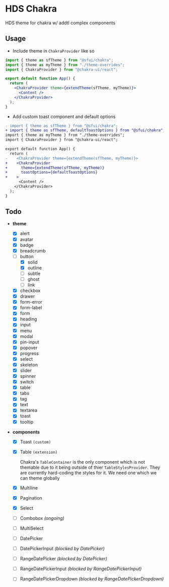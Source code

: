 # HDS Chakra

HDS theme for chakra w/ addtl complex components

## Usage

- Include theme in `ChakraProvider` like so

```jsx
import { theme as sfTheme } from "@sfui/chakra";
import { theme as myTheme } from "./theme-overrides";
import { ChakraProvider } from "@chakra-ui/react";

export default function App() {
  return (
    <ChakraProvider theme={extendTheme(sfTheme, myTheme)}>
      <Content />
    </ChakraProvider>
  );
}
```

- Add custom toast component and default options

```diff
- import { theme as sfTheme } from "@sfui/chakra";
+ import { theme as sfTheme, defaultToastOptions } from "@sfui/chakra";
import { theme as myTheme } from "./theme-overrides";
import { ChakraProvider } from "@chakra-ui/react";

export default function App() {
  return (
-    <ChakraProvider theme={extendTheme(sfTheme, myTheme)}>
+    <ChakraProvider
+      theme={extendTheme(sfTheme, myTheme)}
+      toastOptions={defaultToastOptions}
+    >
      <Content />
    </ChakraProvider>
  );
}
```

## Todo

- **theme**

  - [x] alert
  - [x] avatar
  - [x] badge
  - [x] breadcrumb
  - [ ] button
    - [x] solid
    - [x] outline
    - [ ] subtle
    - [ ] ghost
    - [ ] link
  - [x] checkbox
  - [x] drawer
  - [x] form-error
  - [x] form-label
  - [x] form
  - [x] heading
  - [x] input
  - [x] menu
  - [x] modal
  - [x] pin-input
  - [x] popover
  - [x] progress
  - [x] select
  - [x] skeleton
  - [x] slider
  - [x] spinner
  - [x] switch
  - [x] table
  - [x] tabs
  - [x] tag
  - [x] text
  - [x] textarea
  - [x] toast
  - [x] tooltip

- **components**

  - [x] Toast `(custom)`
  - [x] Table `(extension)`

    Chakra's `TableContainer` is the only component which is not themable due to it being outside of thier `TableStylesProvider`. They are currently hard-coding the styles for it. We need one which we can theme globally

  - [x] Multiline
  - [x] Pagination
  - [x] Select
  - [ ] Combobox _(ongoing)_
  - [ ] MultiSelect
  - [ ] DatePicker
  - [ ] DatePickerInput _(blocked by DatePicker)_
  - [ ] RangeDatePicker _(blocked by DatePicker)_
  - [ ] RangeDatePickerInput _(blocked by RangeDatePickerInput)_
  - [ ] RangeDatePickerDropdown _(blocked by RangeDatePickerDropdown)_
